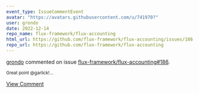 ```yaml
---
event_type: IssueCommentEvent
avatar: "https://avatars.githubusercontent.com/u/741970?"
user: grondo
date: 2022-12-14
repo_name: flux-framework/flux-accounting
html_url: https://github.com/flux-framework/flux-accounting/issues/186
repo_url: https://github.com/flux-framework/flux-accounting
---
```


<a href='https://github.com/grondo' target='_blank'>grondo</a> commented on issue <a href='https://github.com/flux-framework/flux-accounting/issues/186' target='_blank'>flux-framework/flux-accounting#186</a>.

<small>Great point @garlick!...</small>

<a href='https://github.com/flux-framework/flux-accounting/issues/186' target='_blank'>View Comment</a>
